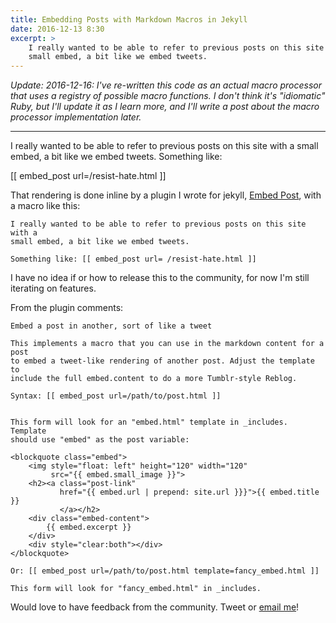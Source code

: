 ```yaml
---
title: Embedding Posts with Markdown Macros in Jekyll
date: 2016-12-13 8:30
excerpt: >
    I really wanted to be able to refer to previous posts on this site with a 
    small embed, a bit like we embed tweets.
---
```


*Update: 2016-12-16: I've re-written this code as an actual macro processor that uses a registry of possible macro functions. I don't think it's "idiomatic" Ruby, but I'll update it as I learn more, and I'll write a post about the macro processor implementation later.*

---

I really wanted to be able to refer to previous posts on this site with a small
embed, a bit like we embed tweets. Something like:

[[ embed_post url=/resist-hate.html ]]


That rendering is done inline by a plugin I wrote for jekyll, [Embed Post][plugin], with a macro like this:

    I really wanted to be able to refer to previous posts on this site with a
    small embed, a bit like we embed tweets.

	Something like: [[ embed_post url= /resist-hate.html ]]


I have no idea if or how to release this to the community, for now I'm still iterating on features.

From the plugin comments:

	Embed a post in another, sort of like a tweet

	This implements a macro that you can use in the markdown content for a post
	to embed a tweet-like rendering of another post. Adjust the template to
	include the full embed.content to do a more Tumblr-style Reblog.

	Syntax: [[ embed_post url=/path/to/post.html ]]


	This form will look for an "embed.html" template in _includes. Template
	should use "embed" as the post variable:

	<blockquote class="embed">
	    <img style="float: left" height="120" width="120"
	         src="{{ embed.small_image }}">
	    <h2><a class="post-link"
	           href="{{ embed.url | prepend: site.url }}}">{{ embed.title }}
	           </a></h2>
	    <div class="embed-content">
	        {{ embed.excerpt }}
	    </div>
	    <div style="clear:both"></div>
	</blockquote>

	Or: [[ embed_post url=/path/to/post.html template=fancy_embed.html ]]

	This form will look for "fancy_embed.html" in _includes.

Would love to have feedback from the community. Tweet or [email me](mailto:steveivy@gmail.com)!

[plugin]: https://gitlab.com/steveivy/steveivy.gitlab.io/blob/master/_plugins/macros.rb

